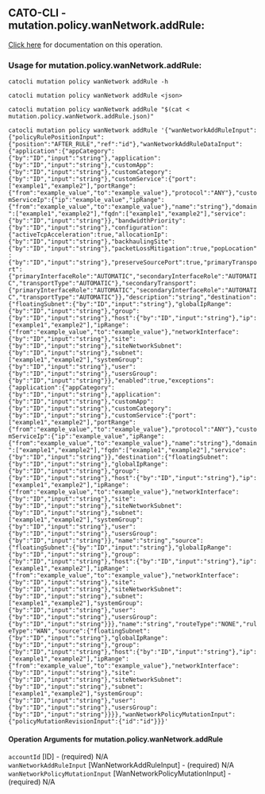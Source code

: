 
## CATO-CLI - mutation.policy.wanNetwork.addRule:
[Click here](https://api.catonetworks.com/documentation/#mutation-mutation.policy.wanNetwork.addRule) for documentation on this operation.

### Usage for mutation.policy.wanNetwork.addRule:

`catocli mutation policy wanNetwork addRule -h`

`catocli mutation policy wanNetwork addRule <json>`

`catocli mutation policy wanNetwork addRule "$(cat < mutation.policy.wanNetwork.addRule.json)"`

`catocli mutation policy wanNetwork addRule '{"wanNetworkAddRuleInput":{"policyRulePositionInput":{"position":"AFTER_RULE","ref":"id"},"wanNetworkAddRuleDataInput":{"application":{"appCategory":{"by":"ID","input":"string"},"application":{"by":"ID","input":"string"},"customApp":{"by":"ID","input":"string"},"customCategory":{"by":"ID","input":"string"},"customService":{"port":["example1","example2"],"portRange":{"from":"example_value","to":"example_value"},"protocol":"ANY"},"customServiceIp":{"ip":"example_value","ipRange":{"from":"example_value","to":"example_value"},"name":"string"},"domain":["example1","example2"],"fqdn":["example1","example2"],"service":{"by":"ID","input":"string"}},"bandwidthPriority":{"by":"ID","input":"string"},"configuration":{"activeTcpAcceleration":true,"allocationIp":{"by":"ID","input":"string"},"backhaulingSite":{"by":"ID","input":"string"},"packetLossMitigation":true,"popLocation":{"by":"ID","input":"string"},"preserveSourcePort":true,"primaryTransport":{"primaryInterfaceRole":"AUTOMATIC","secondaryInterfaceRole":"AUTOMATIC","transportType":"AUTOMATIC"},"secondaryTransport":{"primaryInterfaceRole":"AUTOMATIC","secondaryInterfaceRole":"AUTOMATIC","transportType":"AUTOMATIC"}},"description":"string","destination":{"floatingSubnet":{"by":"ID","input":"string"},"globalIpRange":{"by":"ID","input":"string"},"group":{"by":"ID","input":"string"},"host":{"by":"ID","input":"string"},"ip":["example1","example2"],"ipRange":{"from":"example_value","to":"example_value"},"networkInterface":{"by":"ID","input":"string"},"site":{"by":"ID","input":"string"},"siteNetworkSubnet":{"by":"ID","input":"string"},"subnet":["example1","example2"],"systemGroup":{"by":"ID","input":"string"},"user":{"by":"ID","input":"string"},"usersGroup":{"by":"ID","input":"string"}},"enabled":true,"exceptions":{"application":{"appCategory":{"by":"ID","input":"string"},"application":{"by":"ID","input":"string"},"customApp":{"by":"ID","input":"string"},"customCategory":{"by":"ID","input":"string"},"customService":{"port":["example1","example2"],"portRange":{"from":"example_value","to":"example_value"},"protocol":"ANY"},"customServiceIp":{"ip":"example_value","ipRange":{"from":"example_value","to":"example_value"},"name":"string"},"domain":["example1","example2"],"fqdn":["example1","example2"],"service":{"by":"ID","input":"string"}},"destination":{"floatingSubnet":{"by":"ID","input":"string"},"globalIpRange":{"by":"ID","input":"string"},"group":{"by":"ID","input":"string"},"host":{"by":"ID","input":"string"},"ip":["example1","example2"],"ipRange":{"from":"example_value","to":"example_value"},"networkInterface":{"by":"ID","input":"string"},"site":{"by":"ID","input":"string"},"siteNetworkSubnet":{"by":"ID","input":"string"},"subnet":["example1","example2"],"systemGroup":{"by":"ID","input":"string"},"user":{"by":"ID","input":"string"},"usersGroup":{"by":"ID","input":"string"}},"name":"string","source":{"floatingSubnet":{"by":"ID","input":"string"},"globalIpRange":{"by":"ID","input":"string"},"group":{"by":"ID","input":"string"},"host":{"by":"ID","input":"string"},"ip":["example1","example2"],"ipRange":{"from":"example_value","to":"example_value"},"networkInterface":{"by":"ID","input":"string"},"site":{"by":"ID","input":"string"},"siteNetworkSubnet":{"by":"ID","input":"string"},"subnet":["example1","example2"],"systemGroup":{"by":"ID","input":"string"},"user":{"by":"ID","input":"string"},"usersGroup":{"by":"ID","input":"string"}}},"name":"string","routeType":"NONE","ruleType":"WAN","source":{"floatingSubnet":{"by":"ID","input":"string"},"globalIpRange":{"by":"ID","input":"string"},"group":{"by":"ID","input":"string"},"host":{"by":"ID","input":"string"},"ip":["example1","example2"],"ipRange":{"from":"example_value","to":"example_value"},"networkInterface":{"by":"ID","input":"string"},"site":{"by":"ID","input":"string"},"siteNetworkSubnet":{"by":"ID","input":"string"},"subnet":["example1","example2"],"systemGroup":{"by":"ID","input":"string"},"user":{"by":"ID","input":"string"},"usersGroup":{"by":"ID","input":"string"}}}},"wanNetworkPolicyMutationInput":{"policyMutationRevisionInput":{"id":"id"}}}'`


#### Operation Arguments for mutation.policy.wanNetwork.addRule ####

`accountId` [ID] - (required) N/A    
`wanNetworkAddRuleInput` [WanNetworkAddRuleInput] - (required) N/A    
`wanNetworkPolicyMutationInput` [WanNetworkPolicyMutationInput] - (required) N/A    
